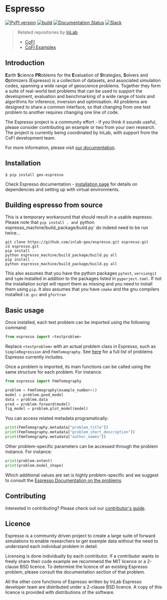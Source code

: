 # Espresso

[![PyPI version](https://img.shields.io/pypi/v/geo-espresso?logo=pypi&style=flat-square&color=bde0fe&labelColor=f8f9fa)](https://pypi.org/project/geo-espresso/)
[![build](https://img.shields.io/github/actions/workflow/status/inlab-geo/espresso/build_wheels.yml?branch=main&logo=githubactions&style=flat-square&color=ccd5ae&labelColor=f8f9fa)](https://github.com/inlab-geo/espresso/actions/workflows/build_wheels.yml)
[![Documentation Status](https://img.shields.io/readthedocs/geo-espresso?logo=readthedocs&style=flat-square&color=fed9b7&labelColor=f8f9fa&logoColor=eaac8b)](https://geo-espresso.readthedocs.io/en/latest/?badge=latest)
[![Slack](https://img.shields.io/badge/Slack-InLab_community-4A154B?logo=slack&style=flat-square&color=cdb4db&labelColor=f8f9fa&logoColor=9c89b8)](https://join.slack.com/t/inlab-community/shared_invite/zt-1ejny069z-v5ZyvP2tDjBR42OAu~TkHg)

> Related repositories by [InLab](https://inlab.edu.au/community/)
> - [CoFI](https://github.com/inlab-geo/cofi)
> - [CoFI Examples](https://github.com/inlab-geo/cofi-examples)

## Introduction

**E**arth **S**cience **PR**oblems for the **E**valuation of **S**trategies, 
**S**olvers and **O**ptimizers (Espresso) is a collection of datasets, and 
associated simulation codes, spanning a wide range of geoscience problems. 
Together they form a suite of real-world test problems that can be used to 
support the development, evaluation and benchmarking of a wide range of tools
and algorithms for inference, inversion and optimisation. All problems are 
designed to share a common interface, so that changing from one test problem
to another requires changing one line of code. 

The Espresso project is a community effort - if you think it sounds useful,
please consider contributing an example or two from your own research. The project
is currently being coordinated by InLab, with support from the CoFI development
team.

For more information, please visit [our
documentation](https://geo-espresso.readthedocs.io).


## Installation

```console
$ pip install geo-espresso
```

Check Espresso documentation - 
[installation page](https://geo-espresso.readthedocs.io/en/latest/user_guide/installation.html) 
for details on dependencies and setting up with virtual environments.

## Building espresso from source

This is a temporary workaround that should result in a usable espresso. Please note that `pip install .
and `python espresso_machine/build_package/build.py` do indeed need to be run twice...

```console
git clone https://github.com/inlab-geo/espresso.git espresso.git
cd espresso.git
pip install .
python espresso_machine/build_package/build.py all
pip install .
python espresso_machine/build_package/build.py all
```

This also assumes that you have the python packages `pytest`, `versiongit` and `tqdm` installed in addition to the packages listed in `pyporject.toml`. If not the installation script will report them as missing and you need to install them using `pip`. It also assumes that you have `cmake` and the gnu compilers installed i.e. `gcc` and `gfortran`

## Basic usage

Once installed, each test problem can be imported using the following command:

```python
from espresso import <testproblem>
```

Replace ``<testproblem>`` with an actual problem class in Espresso, such as
`SimpleRegression` and `FmmTomography`. See 
[here](https://geo-espresso.readthedocs.io/en/latest/user_guide/contrib/index.html) 
for a full list of problems Espresso currently includes.

Once a problem is imported, its main functions can be called using the same 
structure for each problem. For instance:

```python
from espresso import FmmTomography

problem = FmmTomography(example_number=1)
model = problem.good_model
data = problem.data
pred = problem.forward(model)
fig_model = problem.plot_model(model)
```

You can access related metadata programatically:

```python
print(FmmTomography.metadata["problem_title"])
print(FmmTomography.metadata["problem_short_description"])
print(FmmTomography.metadata["author_names"])
```

Other problem-specific parameters can be accessed through the problem instance. For instance:

```python
print(problem.extent)
print(problem.model_shape)
```

Which additional values are set is highly problem-specific and we suggest to 
consult the 
[Espresso Documentation on the problems](https://geo-espresso.readthedocs.io/en/latest/user_guide/contrib/index.html).


## Contributing

Interested in contributing? Please check out our [contributor's guide](https://geo-espresso.readthedocs.io/en/latest/contributor_guide/index.html).


## Licence

Espresso is a community driven project to create a large suite of forward
simulations to enable researchers to get example data without the need to 
understand each individual problem in detail.

Licensing is done individually by each contributor. If a contributor wants to freely share their code example we recommend the MIT licence or a 
2-clause BSD licence. To determine the licence of an existing Espresso
problem, please consult the documentation section of that problem.

All the other core functions of Espresso written by InLab Espresso developer
team are distributed under a 2-clause BSD licence. A copy of this licence is
provided with distributions of the software.
